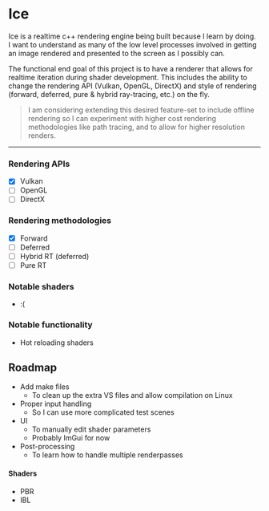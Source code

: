 # Ice

Ice is a realtime c++ rendering engine being built because I learn by doing.  
I want to understand as many of the low level processes involved in getting an image rendered and presented to the screen as I possibly can.

The functional end goal of this project is to have a renderer that allows for realtime iteration during shader development. This includes the ability to change the rendering API (Vulkan, OpenGL, DirectX) and style of rendering (forward, deferred, pure & hybrid ray-tracing, etc.) on the fly.
> I am considering extending this desired feature-set to include offline rendering so I can experiment with higher cost rendering methodologies like path tracing, and to allow for higher resolution renders.

---

### Rendering APIs
- [x] Vulkan
- [ ] OpenGL
- [ ] DirectX

### Rendering methodologies
- [x] Forward
- [ ] Deferred
- [ ] Hybrid RT (deferred)
- [ ] Pure RT

### Notable shaders
- :(

### Notable functionality
- Hot reloading shaders

## Roadmap
- Add make files
	- To clean up the extra VS files and allow compilation on Linux
- Proper input handling
	- So I can use more complicated test scenes
- UI
	- To manually edit shader parameters
	- Probably ImGui for now
- Post-processing
	- To learn how to handle multiple renderpasses

#### Shaders
- PBR
- IBL

